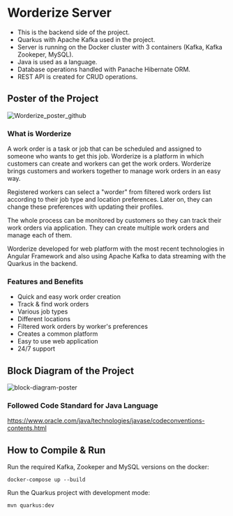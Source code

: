 # Worderize Server

- This is the backend side of the project.
- Quarkus with Apache Kafka used in the project.
- Server is running on the Docker cluster with 3 containers (Kafka, Kafka Zookeper, MySQL).
- Java is used as a language.
- Database operations handled with Panache Hibernate ORM.
- REST API is created for CRUD operations.

## Poster of the Project
![Worderize_poster_github](https://user-images.githubusercontent.com/34353055/117163026-ee206980-adcb-11eb-9634-16d44f393932.jpeg)

### What is Worderize
A work order is a task or job that can be scheduled and assigned to someone who wants to get this job. Worderize is a platform in which customers can create and workers can get the work orders. Worderize brings customers and workers together to manage work orders in an easy way. 

Registered workers can select a "worder" from filtered work orders list according to their job type and location preferences. Later on, they can change these preferences with updating their profiles.

The whole process can be monitored by customers so they can track their work orders via application. They can create multiple work orders and manage each of them.

Worderize developed for web platform with the most recent technologies in Angular Framework and also using Apache Kafka to data streaming with the Quarkus in the backend.


### Features and Benefits
- Quick and easy work order creation
- Track & find work orders
- Various job types
- Different locations
- Filtered work orders by worker's preferences
- Creates a common platform
- Easy to use web application
- 24/7 support

## Block Diagram of the Project
![block-diagram-poster](https://user-images.githubusercontent.com/34353055/117164490-558ae900-adcd-11eb-8ff5-c24be3b96e0d.png)
 
### Followed Code Standard for Java Language
https://www.oracle.com/java/technologies/javase/codeconventions-contents.html

## How to Compile & Run

Run the required Kafka, Zookeper and MySQL versions on the docker: 
```shell script
docker-compose up --build
```
Run the Quarkus project with development mode:
```shell script
mvn quarkus:dev
```
